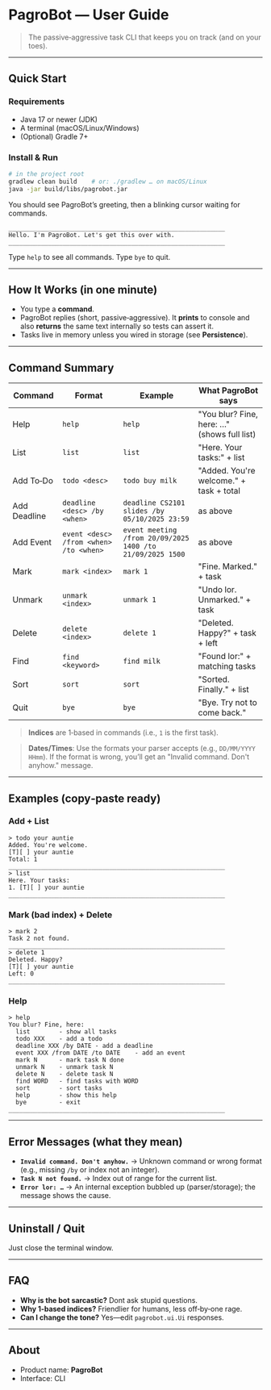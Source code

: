 # PagroBot — User Guide

> The passive‑aggressive task CLI that keeps you on track (and on your toes).

---

## Quick Start

### Requirements

* Java 17 or newer (JDK)
* A terminal (macOS/Linux/Windows)
* (Optional) Gradle 7+

### Install & Run

```bash
# in the project root
gradlew clean build    # or: ./gradlew … on macOS/Linux
java -jar build/libs/pagrobot.jar
```

You should see PagroBot’s greeting, then a blinking cursor waiting for commands.

```
____________________________________________________________
Hello. I'm PagroBot. Let's get this over with.
____________________________________________________________
```

Type `help` to see all commands. Type `bye` to quit.

---

## How It Works (in one minute)

* You type a **command**.
* PagroBot replies (short, passive‑aggressive). It **prints** to console and also **returns** the same text internally so tests can assert it.
* Tasks live in memory unless you wired in storage (see **Persistence**).

---

## Command Summary

| Command      | Format                       | Example                                       | What PagroBot says                          |
| ------------ | ---------------------------- | --------------------------------------------- | ------------------------------------------- |
| Help         | `help`                       | `help`                                        | "You blur? Fine, here: …" (shows full list) |
| List         | `list`                       | `list`                                        | "Here. Your tasks:" + list                  |
| Add To‑Do    | `todo <desc>`                | `todo buy milk`                               | "Added. You're welcome." + task + total     |
| Add Deadline | `deadline <desc> /by <when>` | `deadline CS2101 slides /by 05/10/2025 23:59` | as above                                    |
| Add Event    | `event <desc> /from <when> /to <when>`    | `event meeting /from 20/09/2025 1400 /to 21/09/2025 1500`          | as above                                    |
| Mark         | `mark <index>`               | `mark 1`                                      | "Fine. Marked." + task                      |
| Unmark       | `unmark <index>`             | `unmark 1`                                    | "Undo lor. Unmarked." + task                |
| Delete       | `delete <index>`             | `delete 1`                                    | "Deleted. Happy?" + task + left             |
| Find         | `find <keyword>`             | `find milk`                                   | "Found lor:" + matching tasks               |
| Sort         | `sort`                       | `sort`                                        | "Sorted. Finally." + list                   |
| Quit         | `bye`                        | `bye`                                         | "Bye. Try not to come back."                |

> **Indices** are 1‑based in commands (i.e., `1` is the first task).

> **Dates/Times**: Use the formats your parser accepts (e.g., `DD/MM/YYYY HHmm`). If the format is wrong, you’ll get an "Invalid command. Don't anyhow." message.

---

## Examples (copy‑paste ready)

### Add + List

```
> todo your auntie
Added. You're welcome.
[T][ ] your auntie
Total: 1
____________________________________________________________
> list
Here. Your tasks:
1. [T][ ] your auntie
____________________________________________________________
```

### Mark (bad index) + Delete

```
> mark 2
Task 2 not found.
____________________________________________________________
> delete 1
Deleted. Happy?
[T][ ] your auntie
Left: 0
____________________________________________________________
```

### Help

```
> help
You blur? Fine, here:
  list        - show all tasks
  todo XXX    - add a todo
  deadline XXX /by DATE - add a deadline
  event XXX /from DATE /to DATE    - add an event
  mark N      - mark task N done
  unmark N    - unmark task N
  delete N    - delete task N
  find WORD   - find tasks with WORD
  sort        - sort tasks
  help        - show this help
  bye         - exit
____________________________________________________________
```

---

## Error Messages (what they mean)

* **`Invalid command. Don't anyhow.`** → Unknown command or wrong format (e.g., missing `/by` or index not an integer).
* **`Task N not found.`** → Index out of range for the current list.
* **`Error lor: …`** → An internal exception bubbled up (parser/storage); the message shows the cause.

---

## Uninstall / Quit

Just close the terminal window.

---

## FAQ

* **Why is the bot sarcastic?** Dont ask stupid questions.
* **Why 1‑based indices?** Friendlier for humans, less off‑by‑one rage.
* **Can I change the tone?** Yes—edit `pagrobot.ui.Ui` responses.

---

## About

* Product name: **PagroBot**
* Interface: CLI
